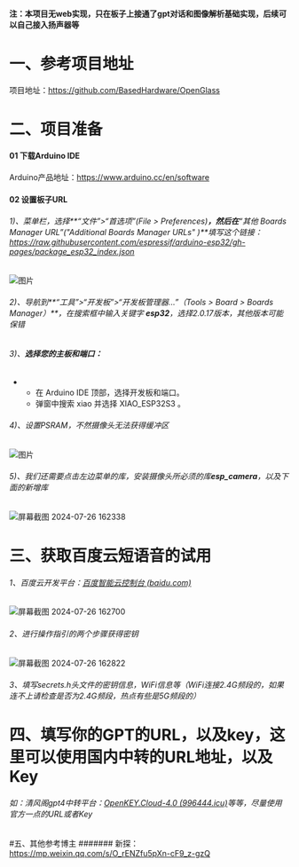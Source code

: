#### 注：本项目无web实现，只在板子上接通了gpt对话和图像解析基础实现，后续可以自己接入扬声器等

# 一、参考项目地址

项目地址：https://github.com/BasedHardware/OpenGlass

# 二、项目准备

#### 01 下载Arduino IDE

Arduino产品地址：https://www.arduino.cc/en/software

#### 02 设置板子URL

###### 1)、菜单栏，选择**“文件”>“首选项”(File > Preferences)**，然后在**“其他 Boards Manager URL”("Additional Boards Manager URLs" )**填写这个链接：https://raw.githubusercontent.com/espressif/arduino-esp32/gh-pages/package_esp32_index.json

![图片](https://mmbiz.qpic.cn/mmbiz_png/kEIAbQcIpytla7XyC5ibzJp6ibJg3OR5FuJDr5ahL3BoPXX5Tsq2liaSGCsb9HYB4gzrIKTV89rtUs5ic5OWiclZw4Q/640?wx_fmt=png&tp=webp&wxfrom=5&wx_lazy=1&wx_co=1)

###### 2)、导航到**“工具”>“开发板”>“开发板管理器...”（Tools > Board > Boards Manager）**，在搜索框中输入关键字 **esp32**，选择2.0.17版本，其他版本可能保错

###### 3)、**选择您的主板和端口：**

- - 在 Arduino IDE 顶部，选择开发板和端口。
  - 弹窗中搜索 xiao 并选择 XIAO_ESP32S3 。

###### 4)、设置PSRAM，不然摄像头无法获得缓冲区

![图片](https://mmbiz.qpic.cn/mmbiz_png/kEIAbQcIpytla7XyC5ibzJp6ibJg3OR5FufrlzBO4ibHPGksKxeRNqLVKzbTkcLCibKTqPDMowZcDGcsgrMTzibhicicw/640?wx_fmt=png&tp=webp&wxfrom=5&wx_lazy=1&wx_co=1)

###### 5)、我们还需要点击左边菜单的库，安装摄像头所必须的库**esp_camera**，以及下面的新增库
![屏幕截图 2024-07-26 162338](https://github.com/user-attachments/assets/092e559f-7676-4bb3-a45a-6d890d7b60d0)


# 三、获取百度云短语音的试用

###### 1、百度云开发平台：[百度智能云控制台 (baidu.com)](https://console.bce.baidu.com/)

![屏幕截图 2024-07-26 162700](https://github.com/user-attachments/assets/1eee4936-c424-48e8-a9d7-3bba435156bd)


###### 2、进行操作指引的两个步骤获得密钥

![屏幕截图 2024-07-26 162822](https://github.com/user-attachments/assets/a4a1dfa6-334e-489b-9aa1-c32e8f346eba)



###### 3、填写secrets.h头文件的密钥信息，WiFi信息等（WiFi连接2.4G频段的，如果连不上请检查是否为2.4G频段，热点有些是5G频段的）

# 四、填写你的GPT的URL，以及key，这里可以使用国内中转的URL地址，以及Key

###### 如：清风阁gpt4中转平台：[OpenKEY.Cloud-4.0 (996444.icu)](https://4.0.996444.icu/home)等等，尽量使用官方一点的URL或者Key

#五、其他参考博主
####### 新探：https://mp.weixin.qq.com/s/O_rENZfu5pXn-cF9_z-gzQ

